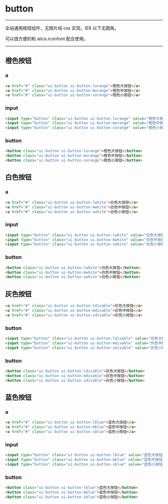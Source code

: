 # button

---

全站通用按钮组件，无图片纯 css 实现，IE8 以下无圆角。

可以很方便的和 alice.iconfont 配合使用。

---

<link type="text/css" rel="stylesheet" media="screen" href="src/ui-button.css">
<link type="text/css" rel="stylesheet" media="screen" href="src/ui-button-orange.css">
<link type="text/css" rel="stylesheet" media="screen" href="src/ui-button-white.css">
<link type="text/css" rel="stylesheet" media="screen" href="src/ui-button-disable.css">
<link type="text/css" rel="stylesheet" media="screen" href="src/ui-button-blue.css">

## 橙色按钮

### a

````html
<a href="#" class="ui-button ui-button-lorange">橙色大按钮</a>
<a href="#" class="ui-button ui-button-morange">橙色中按钮</a>
<a href="#" class="ui-button ui-button-sorange">橙色小按钮</a>
````

### input

````html
<input type="button" class="ui-button ui-button-lorange" value="橙色大按钮">
<input type="button" class="ui-button ui-button-morange" value="橙色中按钮">
<input type="button" class="ui-button ui-button-sorange" value="橙色小按钮">
````

### button

````html
<button class="ui-button ui-button-lorange">橙色大按钮</button>
<button class="ui-button ui-button-morange">橙色中按钮</button>
<button class="ui-button ui-button-sorange">橙色小按钮</button>
````

## 白色按钮

### a

````html
<a href="#" class="ui-button ui-button-lwhite">白色大按钮</a>
<a href="#" class="ui-button ui-button-mwhite">白色中按钮</a>
<a href="#" class="ui-button ui-button-swhite">白色小按钮</a>
````

### input

````html
<input type="button" class="ui-button ui-button-lwhite" value="白色大按钮">
<input type="button" class="ui-button ui-button-mwhite" value="白色中按钮">
<input type="button" class="ui-button ui-button-swhite" value="白色小按钮">
````

### button

````html
<button class="ui-button ui-button-lwhite">白色大按钮</button>
<button class="ui-button ui-button-mwhite">白色中按钮</button>
<button class="ui-button ui-button-swhite">白色小按钮</button>
````

## 灰色按钮

````html
<a href="#" class="ui-button ui-button-ldisable">灰色大按钮</a>
<a href="#" class="ui-button ui-button-mdisable">灰色中按钮</a>
<a href="#" class="ui-button ui-button-sdisable">灰色小按钮</a>
````

### button

````html
<input type="button" class="ui-button ui-button-ldisable" value="灰色大按钮">
<input type="button" class="ui-button ui-button-mdisable" value="灰色中按钮">
<input type="button" class="ui-button ui-button-sdisable" value="灰色小按钮">
````

### button

````html
<button class="ui-button ui-button-ldisable">灰色大按钮</button>
<button class="ui-button ui-button-mdisable">灰色中按钮</button>
<button class="ui-button ui-button-sdisable">灰色小按钮</button>
````

## 蓝色按钮

### a

````html
<a href="#" class="ui-button ui-button-lblue">蓝色大按钮</a>
<a href="#" class="ui-button ui-button-mblue">蓝色中按钮</a>
<a href="#" class="ui-button ui-button-sblue">蓝色小按钮</a>
````

### input

````html
<input type="button" class="ui-button ui-button-lblue" value="蓝色大按钮">
<input type="button" class="ui-button ui-button-mblue" value="蓝色中按钮">
<input type="button" class="ui-button ui-button-sblue" value="蓝色小按钮">
````

### button

````html
<button class="ui-button ui-button-lblue">蓝色大按钮</button>
<button class="ui-button ui-button-mblue">蓝色中按钮</button>
<button class="ui-button ui-button-sblue">蓝色小按钮</button>
````


